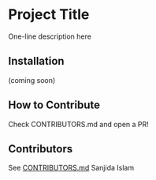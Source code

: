 # Project Title
One-line description here

## Installation
(coming soon)

## How to Contribute
Check CONTRIBUTORS.md and open a PR!

## Contributors
See [CONTRIBUTORS.md](./CONTRIBUTORS.md)
Sanjida Islam
